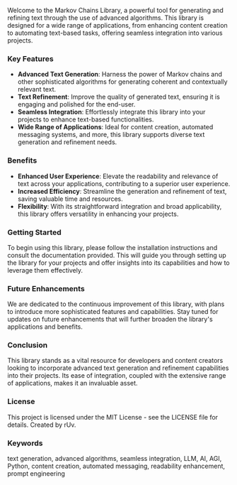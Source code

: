 Welcome to the Markov Chains Library, a powerful tool for generating and refining text through the use of advanced algorithms. This library is designed for a wide range of applications, from enhancing content creation to automating text-based tasks, offering seamless integration into various projects.

### Key Features

- **Advanced Text Generation**: Harness the power of Markov chains and other sophisticated algorithms for generating coherent and contextually relevant text.
- **Text Refinement**: Improve the quality of generated text, ensuring it is engaging and polished for the end-user.
- **Seamless Integration**: Effortlessly integrate this library into your projects to enhance text-based functionalities.
- **Wide Range of Applications**: Ideal for content creation, automated messaging systems, and more, this library supports diverse text generation and refinement needs.

### Benefits

- **Enhanced User Experience**: Elevate the readability and relevance of text across your applications, contributing to a superior user experience.
- **Increased Efficiency**: Streamline the generation and refinement of text, saving valuable time and resources.
- **Flexibility**: With its straightforward integration and broad applicability, this library offers versatility in enhancing your projects.

### Getting Started

To begin using this library, please follow the installation instructions and consult the documentation provided. This will guide you through setting up the library for your projects and offer insights into its capabilities and how to leverage them effectively.

### Future Enhancements

We are dedicated to the continuous improvement of this library, with plans to introduce more sophisticated features and capabilities. Stay tuned for updates on future enhancements that will further broaden the library's applications and benefits.

### Conclusion

This library stands as a vital resource for developers and content creators looking to incorporate advanced text generation and refinement capabilities into their projects. Its ease of integration, coupled with the extensive range of applications, makes it an invaluable asset.

### License

This project is licensed under the MIT License - see the LICENSE file for details. Created by rUv.

### Keywords

text generation, advanced algorithms, seamless integration, LLM, AI, AGI, Python, content creation, automated messaging, readability enhancement, prompt engineering
